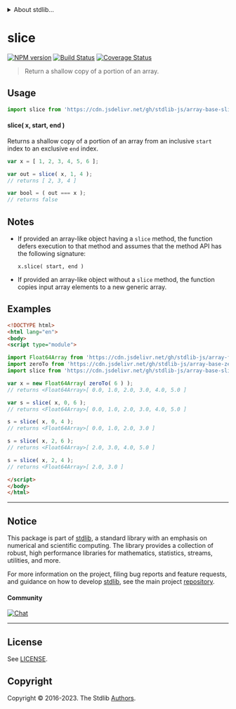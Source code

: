 <!--

@license Apache-2.0

Copyright (c) 2023 The Stdlib Authors.

Licensed under the Apache License, Version 2.0 (the "License");
you may not use this file except in compliance with the License.
You may obtain a copy of the License at

   http://www.apache.org/licenses/LICENSE-2.0

Unless required by applicable law or agreed to in writing, software
distributed under the License is distributed on an "AS IS" BASIS,
WITHOUT WARRANTIES OR CONDITIONS OF ANY KIND, either express or implied.
See the License for the specific language governing permissions and
limitations under the License.

-->


<details>
  <summary>
    About stdlib...
  </summary>
  <p>We believe in a future in which the web is a preferred environment for numerical computation. To help realize this future, we've built stdlib. stdlib is a standard library, with an emphasis on numerical and scientific computation, written in JavaScript (and C) for execution in browsers and in Node.js.</p>
  <p>The library is fully decomposable, being architected in such a way that you can swap out and mix and match APIs and functionality to cater to your exact preferences and use cases.</p>
  <p>When you use stdlib, you can be absolutely certain that you are using the most thorough, rigorous, well-written, studied, documented, tested, measured, and high-quality code out there.</p>
  <p>To join us in bringing numerical computing to the web, get started by checking us out on <a href="https://github.com/stdlib-js/stdlib">GitHub</a>, and please consider <a href="https://opencollective.com/stdlib">financially supporting stdlib</a>. We greatly appreciate your continued support!</p>
</details>

# slice

[![NPM version][npm-image]][npm-url] [![Build Status][test-image]][test-url] [![Coverage Status][coverage-image]][coverage-url] <!-- [![dependencies][dependencies-image]][dependencies-url] -->

> Return a shallow copy of a portion of an array.

<!-- Section to include introductory text. Make sure to keep an empty line after the intro `section` element and another before the `/section` close. -->

<section class="intro">

</section>

<!-- /.intro -->

<!-- Package usage documentation. -->



<section class="usage">

## Usage

```javascript
import slice from 'https://cdn.jsdelivr.net/gh/stdlib-js/array-base-slice@esm/index.mjs';
```

#### slice( x, start, end )

Returns a shallow copy of a portion of an array from an inclusive `start` index to an exclusive `end` index.

```javascript
var x = [ 1, 2, 3, 4, 5, 6 ];

var out = slice( x, 1, 4 );
// returns [ 2, 3, 4 ]

var bool = ( out === x );
// returns false
```

</section>

<!-- /.usage -->

<!-- Package usage notes. Make sure to keep an empty line after the `section` element and another before the `/section` close. -->

<section class="notes">

## Notes

-   If provided an array-like object having a `slice` method, the function defers execution to that method and assumes that the method API has the following signature:

    ```text
    x.slice( start, end )
    ```

-   If provided an array-like object without a `slice` method, the function copies input array elements to a new generic array.

</section>

<!-- /.notes -->

<!-- Package usage examples. -->

<section class="examples">

## Examples

<!-- eslint no-undef: "error" -->

```html
<!DOCTYPE html>
<html lang="en">
<body>
<script type="module">

import Float64Array from 'https://cdn.jsdelivr.net/gh/stdlib-js/array-float64@esm/index.mjs';
import zeroTo from 'https://cdn.jsdelivr.net/gh/stdlib-js/array-base-zero-to@esm/index.mjs';
import slice from 'https://cdn.jsdelivr.net/gh/stdlib-js/array-base-slice@esm/index.mjs';

var x = new Float64Array( zeroTo( 6 ) );
// returns <Float64Array>[ 0.0, 1.0, 2.0, 3.0, 4.0, 5.0 ]

var s = slice( x, 0, 6 );
// returns <Float64Array>[ 0.0, 1.0, 2.0, 3.0, 4.0, 5.0 ]

s = slice( x, 0, 4 );
// returns <Float64Array>[ 0.0, 1.0, 2.0, 3.0 ]

s = slice( x, 2, 6 );
// returns <Float64Array>[ 2.0, 3.0, 4.0, 5.0 ]

s = slice( x, 2, 4 );
// returns <Float64Array>[ 2.0, 3.0 ]

</script>
</body>
</html>
```

</section>

<!-- /.examples -->

<!-- Section to include cited references. If references are included, add a horizontal rule *before* the section. Make sure to keep an empty line after the `section` element and another before the `/section` close. -->

<section class="references">

</section>

<!-- /.references -->

<!-- Section for related `stdlib` packages. Do not manually edit this section, as it is automatically populated. -->

<section class="related">

</section>

<!-- /.related -->

<!-- Section for all links. Make sure to keep an empty line after the `section` element and another before the `/section` close. -->


<section class="main-repo" >

* * *

## Notice

This package is part of [stdlib][stdlib], a standard library with an emphasis on numerical and scientific computing. The library provides a collection of robust, high performance libraries for mathematics, statistics, streams, utilities, and more.

For more information on the project, filing bug reports and feature requests, and guidance on how to develop [stdlib][stdlib], see the main project [repository][stdlib].

#### Community

[![Chat][chat-image]][chat-url]

---

## License

See [LICENSE][stdlib-license].


## Copyright

Copyright &copy; 2016-2023. The Stdlib [Authors][stdlib-authors].

</section>

<!-- /.stdlib -->

<!-- Section for all links. Make sure to keep an empty line after the `section` element and another before the `/section` close. -->

<section class="links">

[npm-image]: http://img.shields.io/npm/v/@stdlib/array-base-slice.svg
[npm-url]: https://npmjs.org/package/@stdlib/array-base-slice

[test-image]: https://github.com/stdlib-js/array-base-slice/actions/workflows/test.yml/badge.svg?branch=v0.1.0
[test-url]: https://github.com/stdlib-js/array-base-slice/actions/workflows/test.yml?query=branch:v0.1.0

[coverage-image]: https://img.shields.io/codecov/c/github/stdlib-js/array-base-slice/main.svg
[coverage-url]: https://codecov.io/github/stdlib-js/array-base-slice?branch=main

<!--

[dependencies-image]: https://img.shields.io/david/stdlib-js/array-base-slice.svg
[dependencies-url]: https://david-dm.org/stdlib-js/array-base-slice/main

-->

[chat-image]: https://img.shields.io/gitter/room/stdlib-js/stdlib.svg
[chat-url]: https://app.gitter.im/#/room/#stdlib-js_stdlib:gitter.im

[stdlib]: https://github.com/stdlib-js/stdlib

[stdlib-authors]: https://github.com/stdlib-js/stdlib/graphs/contributors

[umd]: https://github.com/umdjs/umd
[es-module]: https://developer.mozilla.org/en-US/docs/Web/JavaScript/Guide/Modules

[deno-url]: https://github.com/stdlib-js/array-base-slice/tree/deno
[umd-url]: https://github.com/stdlib-js/array-base-slice/tree/umd
[esm-url]: https://github.com/stdlib-js/array-base-slice/tree/esm
[branches-url]: https://github.com/stdlib-js/array-base-slice/blob/main/branches.md

[stdlib-license]: https://raw.githubusercontent.com/stdlib-js/array-base-slice/main/LICENSE

</section>

<!-- /.links -->

